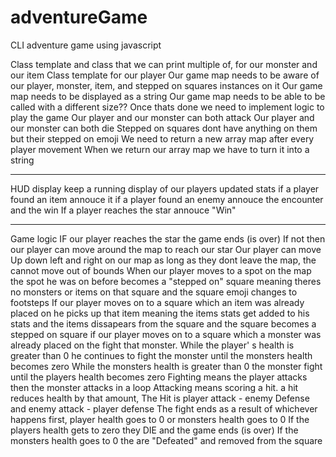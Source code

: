 # adventureGame

CLI adventure game using javascript

Class template and class that we can print multiple of, for
our monster and our item Class template for our player Our
game map needs to be aware of our player, monster, item, and
stepped on squares instances on it Our game map needs to be
displayed as a string Our game map needs to be able to be
called with a different size?? Once thats done we need to
implement logic to play the game Our player and our monster
can both attack Our player and our monster can both die
Stepped on squares dont have anything on them but their
stepped on emoji We need to return a new array map after
every player movement When we return our array map we have
to turn it into a string

---

HUD display keep a running display of our players updated
stats if a player found an item annouce it if a player found
an enemy annouce the encounter and the win If a player
reaches the star annouce "Win"

---

Game logic IF our player reaches the star the game ends (is
over) If not then our player can move around the map to
reach our star Our player can move Up down left and right on
our map as long as they dont leave the map, the cannot move
out of bounds When our player moves to a spot on the map the
spot he was on before becomes a "stepped on" square meaning
theres no monsters or items on that square and the square
emoji changes to footsteps If our player moves on to a
square which an item was already placed on he picks up that
item meaning the items stats get added to his stats and the
items dissapears from the square and the square becomes a
stepped on square if our player moves on to a square which a
monster was already placed on the fight that monster. While
the player' s health is greater than 0 he continues to fight
the monster until the monsters health becomes zero While the
monsters health is greater than 0 the monster fight until
the players health becomes zero Fighting means the player
attacks then the monster attacks in a loop Attacking means
scoring a hit. a hit reduces health by that amount, The Hit
is player attack - enemy Defense and enemy attack - player
defense The fight ends as a result of whichever happens
first, player health goes to 0 or monsters health goes to 0
If the players health gets to zero they DIE and the game
ends (is over) If the monsters health goes to 0 the are
"Defeated" and removed from the square
